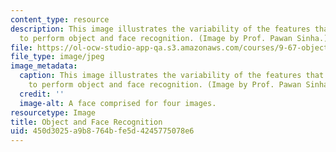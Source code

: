 ```yaml
---
content_type: resource
description: This image illustrates the variability of the features that can be used
  to perform object and face recognition. (Image by Prof. Pawan Sinha.)
file: https://ol-ocw-studio-app-qa.s3.amazonaws.com/courses/9-67-object-and-face-recognition-spring-2001/450d3025a9b8764bfe5d4245775078e6_9-67s01.jpg
file_type: image/jpeg
image_metadata:
  caption: This image illustrates the variability of the features that can be used
    to perform object and face recognition. (Image by Prof. Pawan Sinha.)
  credit: ''
  image-alt: A face comprised for four images.
resourcetype: Image
title: Object and Face Recognition
uid: 450d3025-a9b8-764b-fe5d-4245775078e6
---
```

